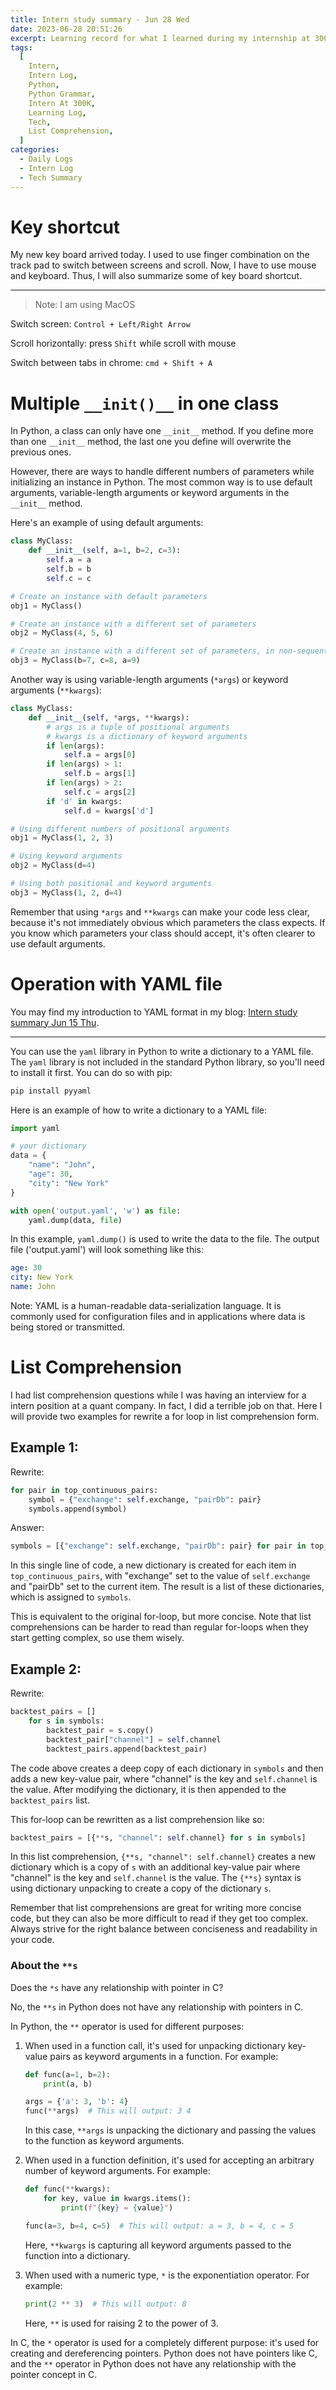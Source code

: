 ```yaml
---
title: Intern study summary - Jun 28 Wed
date: 2023-06-28 20:51:26
excerpt: Learning record for what I learned during my internship at 300K—a quant company on the day of 15th of Jun, Thu
tags:
  [
    Intern,
    Intern Log,
    Python,
    Python Grammar,
    Intern At 300K,
    Learning Log,
    Tech,
    List Comprehension,
  ]
categories:
  - Daily Logs
  - Intern Log
  - Tech Summary
---
```


# Key shortcut

My new key board arrived today. I used to use finger combination on the track pad to switch between screens and scroll. Now, I have to use mouse and keyboard. Thus, I will also summarize some of key board shortcut.

---

> Note: I am using MacOS

Switch screen: `Control + Left/Right Arrow`

Scroll horizontally: press `Shift` while scroll with mouse

Switch between tabs in chrome: `cmd + Shift + A`

# Multiple `__init()__` in one class

In Python, a class can only have one `__init__` method. If you define more than one `__init__` method, the last one you define will overwrite the previous ones.

However, there are ways to handle different numbers of parameters while initializing an instance in Python. The most common way is to use default arguments, variable-length arguments or keyword arguments in the `__init__` method.

Here's an example of using default arguments:

```python
class MyClass:
    def __init__(self, a=1, b=2, c=3):
        self.a = a
        self.b = b
        self.c = c

# Create an instance with default parameters
obj1 = MyClass()

# Create an instance with a different set of parameters
obj2 = MyClass(4, 5, 6)

# Create an instance with a different set of parameters, in non-sequential order
obj3 = MyClass(b=7, c=8, a=9)
```

Another way is using variable-length arguments (`*args`) or keyword arguments (`**kwargs`):

```python
class MyClass:
    def __init__(self, *args, **kwargs):
        # args is a tuple of positional arguments
        # kwargs is a dictionary of keyword arguments
        if len(args):
            self.a = args[0]
        if len(args) > 1:
            self.b = args[1]
        if len(args) > 2:
            self.c = args[2]
        if 'd' in kwargs:
            self.d = kwargs['d']

# Using different numbers of positional arguments
obj1 = MyClass(1, 2, 3)

# Using keyword arguments
obj2 = MyClass(d=4)

# Using both positional and keyword arguments
obj3 = MyClass(1, 2, d=4)

```

Remember that using `*args` and `**kwargs` can make your code less clear, because it's not immediately obvious which parameters the class expects. If you know which parameters your class should accept, it's often clearer to use default arguments.

# Operation with YAML file

You may find my introduction to YAML format in my blog: [Intern study summary Jun 15 Thu](https://blog.slray.com/2023/06/23/Intern-study-summary-Jun-15-Thu/#yaml).

---

You can use the `yaml` library in Python to write a dictionary to a YAML file. The `yaml` library is not included in the standard Python library, so you'll need to install it first. You can do so with pip:

```bash
pip install pyyaml
```

Here is an example of how to write a dictionary to a YAML file:

```python
import yaml

# your dictionary
data = {
    "name": "John",
    "age": 30,
    "city": "New York"
}

with open('output.yaml', 'w') as file:
    yaml.dump(data, file)
```

In this example, `yaml.dump()` is used to write the data to the file. The output file ('output.yaml') will look something like this:

```yaml
age: 30
city: New York
name: John
```

Note: YAML is a human-readable data-serialization language. It is commonly used for configuration files and in applications where data is being stored or transmitted.

# List Comprehension

I had list comprehension questions while I was having an interview for a intern position at a quant company. In fact, I did a terrible job on that. Here I will provide two examples for rewrite a for loop in list comprehension form.

## Example 1:

Rewrite:

```python
for pair in top_continuous_pairs:
    symbol = {"exchange": self.exchange, "pairDb": pair}
    symbols.append(symbol)

```

Answer:

```python
symbols = [{"exchange": self.exchange, "pairDb": pair} for pair in top_continuous_pairs]
```

In this single line of code, a new dictionary is created for each item in `top_continuous_pairs`, with "exchange" set to the value of `self.exchange` and "pairDb" set to the current item. The result is a list of these dictionaries, which is assigned to `symbols`.

This is equivalent to the original for-loop, but more concise. Note that list comprehensions can be harder to read than regular for-loops when they start getting complex, so use them wisely.

## Example 2:

Rewrite:

```python
backtest_pairs = []
    for s in symbols:
        backtest_pair = s.copy()
        backtest_pair["channel"] = self.channel
        backtest_pairs.append(backtest_pair)
```

The code above creates a deep copy of each dictionary in `symbols` and then adds a new key-value pair, where "channel" is the key and `self.channel` is the value. After modifying the dictionary, it is then appended to the `backtest_pairs` list.

This for-loop can be rewritten as a list comprehension like so:

```python
backtest_pairs = [{**s, "channel": self.channel} for s in symbols]
```

In this list comprehension, `{**s, "channel": self.channel}` creates a new dictionary which is a copy of `s` with an additional key-value pair where "channel" is the key and `self.channel` is the value. The `{**s}` syntax is using dictionary unpacking to create a copy of the dictionary `s`.

Remember that list comprehensions are great for writing more concise code, but they can also be more difficult to read if they get too complex. Always strive for the right balance between conciseness and readability in your code.

### About the `**s`

Does the `*s` have any relationship with pointer in C?

No, the `**s` in Python does not have any relationship with pointers in C.

In Python, the `**` operator is used for different purposes:

1. When used in a function call, it's used for unpacking dictionary key-value pairs as keyword arguments in a function. For example:

   ```python
   def func(a=1, b=2):
       print(a, b)

   args = {'a': 3, 'b': 4}
   func(**args)  # This will output: 3 4
   ```

   In this case, `**args` is unpacking the dictionary and passing the values to the function as keyword arguments.

2. When used in a function definition, it's used for accepting an arbitrary number of keyword arguments. For example:

   ```python
   def func(**kwargs):
       for key, value in kwargs.items():
           print(f"{key} = {value}")

   func(a=3, b=4, c=5)  # This will output: a = 3, b = 4, c = 5
   ```

   Here, `**kwargs` is capturing all keyword arguments passed to the function into a dictionary.

3. When used with a numeric type, `*` is the exponentiation operator. For example:

   ```python
   print(2 ** 3)  # This will output: 8
   ```

   Here, `**` is used for raising 2 to the power of 3.

In C, the `*` operator is used for a completely different purpose: it's used for creating and dereferencing pointers. Python does not have pointers like C, and the `**` operator in Python does not have any relationship with the pointer concept in C.
